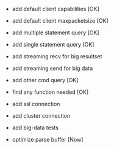 
- add default client capabilities        [OK]

- add default client maxpacketsize       [OK]

- add multiple statement query           [OK]

- add single statement query             [OK]

- add streaming recv for big resultset

- add streaming send for big data

- add other cmd query                    [OK]

- find any function needed               [OK]

- add ssl connection

- add cluster connection

- add big-data tests



- optimize parse buffer                  [Now]
